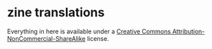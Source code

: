 # zine translations

Everything in here is available under a [Creative Commons Attribution-NonCommercial-ShareAlike](https://creativecommons.org/licenses/by-nc-sa/2.0/) license.
